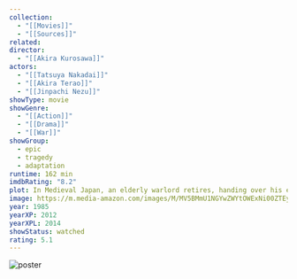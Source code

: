 ```yaml
---
collection:
  - "[[Movies]]"
  - "[[Sources]]"
related: 
director:
  - "[[Akira Kurosawa]]"
actors:
  - "[[Tatsuya Nakadai]]"
  - "[[Akira Terao]]"
  - "[[Jinpachi Nezu]]"
showType: movie
showGenre:
  - "[[Action]]"
  - "[[Drama]]"
  - "[[War]]"
showGroup:
  - epic
  - tragedy
  - adaptation
runtime: 162 min
imdbRating: "8.2"
plot: In Medieval Japan, an elderly warlord retires, handing over his empire to his three sons. However, he vastly underestimates how the new-found power will corrupt them and cause them to turn on each other...and him.
image: https://m.media-amazon.com/images/M/MV5BMmU1NGYwZWYtOWExNi00ZTEyLTgwMmUtM2ZlMDVjNWM4YjVlXkEyXkFqcGdeQXVyMjUzOTY1NTc@._V1_SX300.jpg
year: 1985
yearXP: 2012
yearXPL: 2014
showStatus: watched
rating: 5.1
---
```


![poster](https://m.media-amazon.com/images/M/MV5BMmU1NGYwZWYtOWExNi00ZTEyLTgwMmUtM2ZlMDVjNWM4YjVlXkEyXkFqcGdeQXVyMjUzOTY1NTc@._V1_SX300.jpg)